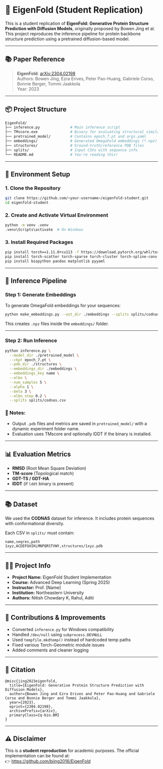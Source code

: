 
# 🧬 EigenFold (Student Replication)

This is a student replication of **EigenFold: Generative Protein Structure Prediction with Diffusion Models**, originally proposed by Bowen Jing et al. This project reproduces the inference pipeline for protein backbone structure prediction using a pretrained diffusion-based model.

---

## 📚 Paper Reference

> **EigenFold**: [arXiv:2304.02198](https://arxiv.org/abs/2304.02198)  
> Authors: Bowen Jing, Ezra Erives, Peter Pao-Huang, Gabriele Corso, Bonnie Berger, Tommi Jaakkola  
> Year: 2023

---

## 📦 Project Structure

```bash
EigenFold/
├── inference.py              # Main inference script
├── TMscore.exe               # Binary for evaluating structural similarity
├── pretrained_model/         # Contains epoch_7.pt and args.yaml
├── embeddings/               # Generated OmegaFold embeddings (*.npz)
├── structures/               # Ground-truth/reference PDB files
├── splits/                   # Input CSVs with sequence info
└── README.md                 # You're reading this!
```

---

## 🧪 Environment Setup

### 1. Clone the Repository

```bash
git clone https://github.com/<your-username>/eigenfold-student.git
cd eigenfold-student
```

### 2. Create and Activate Virtual Environment

```bash
python -m venv .venv
.venv\Scripts\activate  # On Windows
```

### 3. Install Required Packages

```bash
pip install torch==1.11.0+cu113 -f https://download.pytorch.org/whl/torch_stable.html
pip install torch-scatter torch-sparse torch-cluster torch-spline-conv torch-geometric -f https://data.pyg.org/whl/torch-1.11.0+cu113.html
pip install biopython pandas matplotlib pyyaml
```

---

## 🚀 Inference Pipeline

### Step 1: Generate Embeddings

To generate OmegaFold embeddings for your sequences:

```bash
python make_embeddings.py --out_dir ./embeddings --splits splits/codnas.csv
```

This creates `.npz` files inside the `embeddings/` folder.

---

### Step 2: Run Inference

```bash
python inference.py \
  --model_dir ./pretrained_model \
  --ckpt epoch_7.pt \
  --pdb_dir ./structures \
  --embeddings_dir ./embeddings \
  --embeddings_key name \
  --elbo \
  --num_samples 5 \
  --alpha 1 \
  --beta 3 \
  --elbo_step 0.2 \
  --splits splits/codnas.csv
```

### 🧠 Notes:
- Output `.pdb` files and metrics are saved in `pretrained_model/` with a dynamic experiment folder name.
- Evaluation uses TMscore and optionally lDDT if the binary is installed.

---

## 📊 Evaluation Metrics

- **RMSD** (Root Mean Square Deviation)
- **TM-score** (Topological match)
- **GDT-TS / GDT-HA**
- **lDDT** (if `lddt` binary is present)

---

## 📚 Dataset

We used the **CODNAS** dataset for inference. It includes protein sequences with conformational diversity.

Each CSV in `splits/` must contain:

```csv
name,seqres,path
1xyz,ACDEFGHIKLMNPQRSTVWY,structures/1xyz.pdb
```

---

## 🙋‍♂️ Project Info

- **Project Name:** EigenFold Student Implementation
- **Course:** Advanced Deep Learning (Spring 2025)
- **Instructor:** Prof. [Name]
- **Institution:** Northeastern University
- **Authors:** Nitish Chowdary K, Rahul, Aditi

---

## 🧠 Contributions & Improvements

- Converted `inference.py` for Windows compatibility
- Handled `/dev/null` using `subprocess.DEVNULL`
- Used `tempfile.mkdtemp()` instead of hardcoded temp paths
- Fixed various Torch-Geometric module issues
- Added comments and cleaner logging

---

## 📄 Citation

```
@misc{jing2023eigenfold,
  title={EigenFold: Generative Protein Structure Prediction with Diffusion Models},
  author={Bowen Jing and Ezra Erives and Peter Pao-Huang and Gabriele Corso and Bonnie Berger and Tommi Jaakkola},
  year={2023},
  eprint={2304.02198},
  archivePrefix={arXiv},
  primaryClass={q-bio.BM}
}
```

---

## ⚠️ Disclaimer

This is a **student reproduction** for academic purposes. The official implementation can be found at:  
👉 https://github.com/bjing2016/EigenFold
